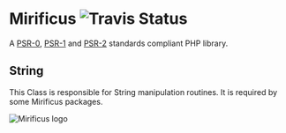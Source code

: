 # Mirificus ![Travis Status](https://api.travis-ci.org/SensibleUX/mirificus-string.png)

A [PSR-0](https://github.com/php-fig/fig-standards/blob/master/accepted/PSR-0.md), [PSR-1](https://github.com/php-fig/fig-standards/blob/master/accepted/PSR-1-basic-coding-standard.md) and [PSR-2](https://github.com/php-fig/fig-standards/blob/master/accepted/PSR-2-coding-style-guide.md) standards compliant PHP library.

## String
This Class is responsible for String manipulation routines. It is required by some Mirificus packages.

![Mirificus logo](http://sensibleux.com/wp-content/uploads/2013/09/mirificus.png "Mirificus PHP Library")

